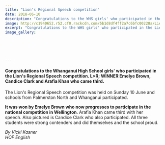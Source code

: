 ```yaml
---
title: "Lion's Regional Speech competition"
date: 2018-06-10
description: "Congratulations to the WHS girls' who participated in the Lion's Regional Speech competition..."
image: http://c1940652.r52.cf0.rackcdn.com/5b1d8df4ff2a7c6bfc00228a/Lions-Reg-Speech-1st-Emelye-Brown-KS.gif
excerpt: "Congratulations to the WHS girls' who participated in the Lion's Regional Speech competition. L>R; WINNER Emelye Brown, Candice Clark & Arafia Khan who came third."
image_gallery:
    
    
    
    
    
---
```


<h4>Congratulations to the Whanganui High School girls' who participated in the Lion's Regional Speech competition. L&gt;R; WINNER&nbsp;Emelye Brown, Candice Clark and Arafia Khan who came third.&nbsp;</h4>
<p>The Lion's Regional Speech competition was held on Sunday 10 June and schools from Palmerston North and Whanganui participated.</p>
<p><strong>It was won by Emelye Brown who now progresses to participate in the national competition in Wellington</strong>. Arafia Khan came third with her speech. Also pictured is Candice Clark who also participated. All three students were strong contenders and did themselves and the school proud.</p>
<p><em>By Vicki Kasner</em><br /><em>HOF English</em></p>

